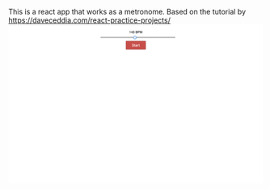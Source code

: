 This is a react app that works as a metronome. Based on the tutorial by https://daveceddia.com/react-practice-projects/
<br>
![Home](/img/pic.png 'Screenshot')

